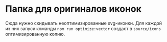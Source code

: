 # Папка для оригиналов иконок

Сюда нужно скидывать неоптимизированные svg-иконки. Для каждой из них запуск команды `npm run optimize:vector` создаст в `source/icons` оптимизированную копию.
